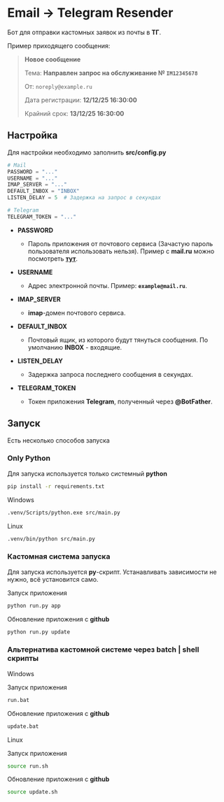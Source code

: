 # Email -> Telegram Resender

Бот для отправки кастомных заявок из почты в **ТГ**.

Пример приходящего сообщения:

> **Новое сообщение**
>
> Тема: **Направлен запрос на обслуживание № `IM12345678`**
>
> От: `noreply@example.ru`
>
> Дата регистрации: **12/12/25 16:30:00**
>
> Крайний срок: **13/12/25 16:30:00**

## Настройка

Для настройки необходимо заполнить **src/config.py**

```python
# Mail
PASSWORD = "..."
USERNAME = "..."
IMAP_SERVER = "..."
DEFAULT_INBOX = "INBOX"
LISTEN_DELAY = 5  # Задержка на запрос в секундах

# Telegram
TELEGRAM_TOKEN = "..."
```

-   **PASSWORD**

    -   Пароль приложения от почтового сервиса (Зачастую пароль пользователя использовать нельзя). Пример с **mail.ru** можно посмотреть **[тут](https://help.mail.ru/mail/mailer/popsmtp/)**.

-   **USERNAME**

    -   Адрес электронной почты. Пример: **`example@mail.ru`**.

-   **IMAP_SERVER**

    -   **imap**-домен почтового сервиса.

-   **DEFAULT_INBOX**

    -   Почтовый ящик, из которого будут тянуться сообщения. По умолчанию **INBOX** - входящие.

-   **LISTEN_DELAY**

    -   Задержка запроса последнего сообщения в секундах.

-   **TELEGRAM_TOKEN**

    -   Токен приложения **Telegram**, полученный через **@BotFather**.

## Запуск

Есть несколько способов запуска

### Only Python

Для запуска используется только системный **python**

```sh
pip install -r requirements.txt
```

Windows

```sh
.venv/Scripts/python.exe src/main.py
```

Linux

```sh
.venv/bin/python src/main.py
```

### Кастомная система запуска

Для запуска используется **py**-скрипт. Устанавливать зависимости не нужно, всё установится само.

Запуск приложения

```sh
python run.py app
```

Обновление приложения с **github**

```sh
python run.py update
```

### Альтернатива кастомной системе через batch | shell скрипты

Windows

Запуск приложения

```sh
run.bat
```

Обновление приложения с **github**

```sh
update.bat
```

Linux

Запуск приложения

```sh
source run.sh
```

Обновление приложения с **github**

```sh
source update.sh
```
